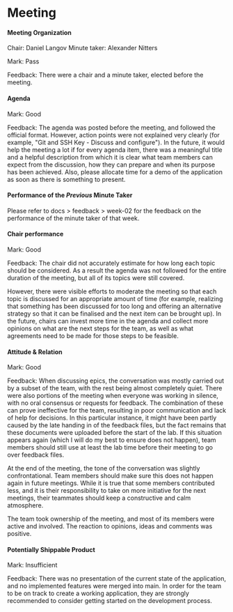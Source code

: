 # Meeting

#### Meeting Organization

Chair: Daniel Langov
Minute taker: Alexander Nitters

Mark: Pass

Feedback: There were a chair and a minute taker, elected before the meeting.

#### Agenda 

Mark: Good

Feedback: The agenda was posted before the meeting, and followed the official format. However, action points were not explained very clearly (for example, "Git and SSH Key - Discuss and configure"). In the future, it would help the meeting a lot if for every agenda item, there was a meaningful title and a helpful description from which it is clear what team members can expect from the discussion, how they can prepare and when its purpose has been achieved. Also, please allocate time for a demo of the application as soon as there is something to present.

#### Performance of the *Previous* Minute Taker

Please refer to docs > feedback > week-02 for the feedback on the performance of the minute taker of that week.

#### Chair performance

Mark: Good

Feedback: The chair did not accurately estimate for how long each topic should be considered. As a result the agenda was not followed for the entire duration of the meeting, but all of its topics were still covered.

However, there were visible efforts to moderate the meeting so that each topic is discussed for an appropriate amount of time (for example, realizing that something has been discussed for too long and offering an alternative strategy so that it can be finalised and the next item can be brought up). In the future, chairs can invest more time in the agenda and collect more opinions on what are the next steps for the team, as well as what agreements need to be made for those steps to be feasible.

#### Attitude & Relation

Mark: Good

Feedback: When discussing epics, the conversation was mostly carried out by a subset of the team, with the rest being almost completely quiet. There were also portions of the meeting when everyone was working in silence, with no oral consensus or requests for feedback. The combination of these can prove ineffective for the team, resulting in poor communication and lack of help for decisions. In this particular instance, it might have been partly caused by the late handing in of the feedback files, but the fact remains that these documents were uploaded before the start of the lab. If this situation appears again (which I will do my best to ensure does not happen), team members should still use at least the lab time before their meeting to go over feedback files.

At the end of the meeting, the tone of the conversation was slightly confrontational. Team members should make sure this does not happen again in future meetings. While it is true that some members contributed less, and it is their responsibility to take on more initiative for the next meetings, their teammates should keep a constructive and calm atmosphere.

The team took ownership of the meeting, and most of its members were active and involved. The reaction to opinions, ideas and comments was positive.

#### Potentially Shippable Product

Mark: Insufficient

Feedback: There was no presentation of the current state of the application, and no implemented features were merged into main. In order for the team to be on track to create a working application, they are strongly recommended to consider getting started on the development process.
